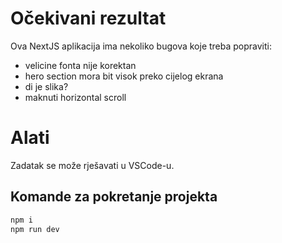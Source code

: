 # Očekivani rezultat

Ova NextJS aplikacija ima nekoliko bugova koje treba popraviti:

- velicine fonta nije korektan
- hero section mora bit visok preko cijelog ekrana
- di je slika?
- maknuti horizontal scroll

# Alati

Zadatak se može rješavati u VSCode-u.

## Komande za pokretanje projekta

```bash
npm i
npm run dev
```

